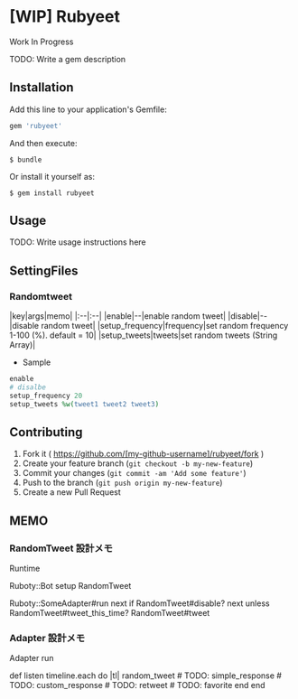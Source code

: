 # [WIP] Rubyeet

Work In Progress

TODO: Write a gem description

## Installation

Add this line to your application's Gemfile:

```ruby
gem 'rubyeet'
```

And then execute:

    $ bundle

Or install it yourself as:

    $ gem install rubyeet

## Usage

TODO: Write usage instructions here

## SettingFiles
### Randomtweet

|key|args|memo|
|:--|:--|
|enable|--|enable random tweet|
|disable|--|disable random tweet|
|setup_frequency|frequency|set random frequency 1-100 (%). default = 10|
|setup_tweets|tweets|set random tweets (String Array)|

* Sample

~~~ruby
enable
# disalbe
setup_frequency 20
setup_tweets %w(tweet1 tweet2 tweet3)
~~~

## Contributing

1. Fork it ( https://github.com/[my-github-username]/rubyeet/fork )
2. Create your feature branch (`git checkout -b my-new-feature`)
3. Commit your changes (`git commit -am 'Add some feature'`)
4. Push to the branch (`git push origin my-new-feature`)
5. Create a new Pull Request

## MEMO


### RandomTweet 設計メモ
Runtime

Ruboty::Bot
   setup RandomTweet

Ruboty::SomeAdapter#run
   next if RandomTweet#disable?
   next unless RandomTweet#tweet_this_time?
   RandomTweet#tweet

### Adapter 設計メモ

Adapter
  run

  def listen
    timeline.each do |tl|
      random_tweet
      # TODO: simple_response
      # TODO: custom_response
      # TODO: retweet
      # TODO: favorite
    end
  end
